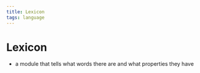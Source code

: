 ```yaml
---
title: Lexicon
tags: language
---
```


# Lexicon
- a module that tells what words there are and what properties they have 




























